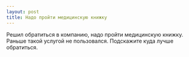 ```yaml
---
layout: post 
title: Надо пройти медицинскую книжку 
--- 
```

Решил обратиться в компанию, надо пройти медицинскую книжку. Раньше такой услугой не пользовался. Подскажите куда лучше обратиться.